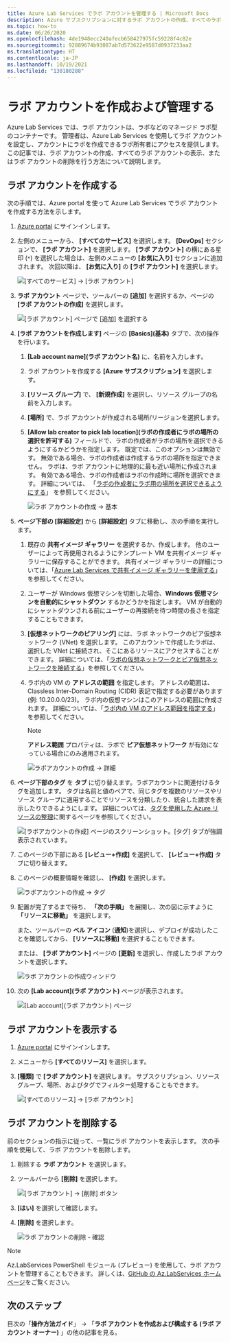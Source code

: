 ```yaml
---
title: Azure Lab Services でラボ アカウントを管理する | Microsoft Docs
description: Azure サブスクリプションに対するラボ アカウントの作成、すべてのラボ アカウントの表示、またはラボ アカウントの削除を行う方法を説明します。
ms.topic: how-to
ms.date: 06/26/2020
ms.openlocfilehash: 4de1948ecc240afecb658427975fc59228f4c82e
ms.sourcegitcommit: 92889674b93087ab7d573622e9587d0937233aa2
ms.translationtype: HT
ms.contentlocale: ja-JP
ms.lasthandoff: 10/19/2021
ms.locfileid: "130180288"
---
```

# <a name="create-and-manage-lab-accounts"></a>ラボ アカウントを作成および管理する
Azure Lab Services では、ラボ アカウントは、ラボなどのマネージド ラボ型のコンテナーです。 管理者は、Azure Lab Services を使用してラボ アカウントを設定し、アカウントにラボを作成できるラボ所有者にアクセスを提供します。 この記事では、ラボ アカウントの作成、すべてのラボ アカウントの表示、またはラボ アカウントの削除を行う方法について説明します。

## <a name="create-a-lab-account"></a>ラボ アカウントを作成する
次の手順では、Azure portal を使って Azure Lab Services でラボ アカウントを作成する方法を示します。 

1. [Azure portal](https://portal.azure.com) にサインインします。
2. 左側のメニューから、 **[すべてのサービス]** を選択します。 **[DevOps]** セクションで、 **[ラボ アカウント]** を選択します。 **[ラボ アカウント]** の横にある星印 (`*`) を選択した場合は、左側のメニューの **[お気に入り]** セクションに追加されます。 次回以降は、 **[お気に入り]** の **[ラボ アカウント]** を選択します。

    ![[すべてのサービス] -> [ラボ アカウント]](./media/tutorial-setup-lab-account/select-lab-accounts-service.png)
3. **ラボ アカウント** ページで、ツールバーの **[追加]** を選択するか、ページの **[ラボ アカウントの作成]** を選択します。 

    ![[ラボ アカウント] ページで [追加] を選択する](./media/tutorial-setup-lab-account/add-lab-account-button.png)
4. **[ラボ アカウントを作成します]** ページの **[Basics]\(基本\)** タブで、次の操作を行います。 
    1. **[Lab account name]\(ラボ アカウント名\)** に、名前を入力します。 
    2. ラボ アカウントを作成する **[Azure サブスクリプション]** を選択します。
    3. **[リソース グループ]** で、 **[新規作成]** を選択し、リソース グループの名前を入力します。
    4. **[場所]** で、ラボ アカウントが作成される場所/リージョンを選択します。
    5. **[Allow lab creator to pick lab location]\(ラボの作成者にラボの場所の選択を許可する\)** フィールドで、ラボの作成者がラボの場所を選択できるようにするかどうかを指定します。 既定では、このオプションは無効です。 無効である場合、ラボの作成者は作成するラボの場所を指定できません。 ラボは、ラボ アカウントに地理的に最も近い場所に作成されます。 有効である場合、ラボの作成者はラボの作成時に場所を選択できます。 詳細については、 「[ラボの作成者にラボ用の場所を選択できるようにする](allow-lab-creator-pick-lab-location.md)」 を参照してください。 

        ![ラボ アカウントの作成 -> 基本](./media/how-to-manage-lab-accounts/create-lab-account-basics.png)
5. **ページ下部の [詳細設定]** から **[詳細設定]** タブに移動し、次の手順を実行します。 
    1. 既存の **共有イメージ ギャラリー** を選択するか、作成します。 他のユーザーによって再使用されるようにテンプレート VM を共有イメージ ギャラリーに保存することができます。 共有イメージ ギャラリーの詳細については、「[Azure Lab Services で共有イメージ ギャラリーを使用する](how-to-use-shared-image-gallery.md)」を参照してください。
    2. ユーザーが Windows 仮想マシンを切断した場合、**Windows 仮想マシンを自動的にシャットダウン** するかどうかを指定します。 VM が自動的にシャットダウンされる前にユーザーの再接続を待つ時間の長さを指定することもできます。 
    3. **[仮想ネットワークのピアリング]** には、ラボ ネットワークのピア仮想ネットワーク (VNet) を選択します。 このアカウントで作成したラボは、選択した VNet に接続され、そこにあるリソースにアクセスすることができます。 詳細については、「[ラボの仮想ネットワークとピア仮想ネットワークを接続する](how-to-connect-peer-virtual-network.md)」を参照してください。    
    8. ラボ内の VM の **アドレスの範囲** を指定します。 アドレスの範囲は、Classless Inter-Domain Routing (CIDR) 表記で指定する必要があります (例: 10.20.0.0/23)。 ラボ内の仮想マシンはこのアドレスの範囲に作成されます。 詳細については、「[ラボ内の VM のアドレス範囲を指定する](how-to-connect-peer-virtual-network.md#specify-an-address-range-for-vms-in-the-lab-account)」を参照してください。  

        > [!NOTE]
        > **アドレス範囲** プロパティは、ラボで **ピア仮想ネットワーク** が有効になっている場合にのみ適用されます。

        ![ラボアカウントの作成 -> 詳細](./media/how-to-manage-lab-accounts/create-lab-account-advanced.png)  
6. **ページ下部のタグ** を **タブ** に切り替えます。ラボアカウントに関連付けるタグを追加します。 タグは名前と値のペアで、同じタグを複数のリソースやリソース グループに適用することでリソースを分類したり、統合した請求を表示したりできるようにします。 詳細については、[タグを使用した Azure リソースの整理](../azure-resource-manager/management/tag-resources.md)に関するページを参照してください。

    ![[ラボアカウントの作成] ページのスクリーンショット。[タグ] タブが強調表示されています。](./media/how-to-manage-lab-accounts/create-lab-account-tags.png)
7. このページの下部にある **[レビュー+作成]** を選択して、 **[レビュー+作成]** タブに切り替えます。 
4. このページの概要情報を確認し、 **[作成]** を選択します。 

    ![ラボアカウントの作成 -> タグ](./media/how-to-manage-lab-accounts/create-lab-account-review-create.png)
5. 配置が完了するまで待ち、 **「次の手順」** を展開し、次の図に示すように **「リソースに移動」** を選択します。 

    また、ツールバーの **ベル アイコン** (**通知**)を選択し、デプロイが成功したことを確認してから、 **[リソースに移動]** を選択することもできます。 

    または、 **[ラボ アカウント]** ページの **[更新]** を選択し、作成したラボ アカウントを選択します。 

    ![ラボ アカウントの作成ウィンドウ](./media/tutorial-setup-lab-account/go-to-lab-account.png)    
6. 次の **[Lab account]\(ラボ アカウント\)** ページが表示されます。

    ![[Lab account]\(ラボ アカウント\) ページ](./media/tutorial-setup-lab-account/lab-account-page.png)

## <a name="view-lab-accounts"></a>ラボ アカウントを表示する
1. [Azure portal](https://portal.azure.com) にサインインします。
2. メニューから **[すべてのリソース]** を選択します。 
3. **[種類]** で **[ラボ アカウント]** を選択します。 
    サブスクリプション、リソース グループ、場所、およびタグでフィルター処理することもできます。 

    ![[すべてのリソース] -> [ラボ アカウント]](./media/how-to-manage-lab-accounts/all-resources-lab-accounts.png)


## <a name="delete-a-lab-account"></a>ラボ アカウントを削除する
前のセクションの指示に従って、一覧にラボ アカウントを表示します。 次の手順を使用して、ラボ アカウントを削除します。 

1. 削除する **ラボ アカウント** を選択します。 
2. ツールバーから **[削除]** を選択します。 

    ![[ラボ アカウント] -> [削除] ボタン](./media/how-to-manage-lab-accounts/delete-button.png)
1. **[はい]** を選択して確認します。
1. **[削除]** を選択します。 

    ![ラボ アカウントの削除 - 確認](./media/how-to-manage-lab-accounts/delete-lab-account-confirmation.png)

> [!NOTE]
> Az.LabServices PowerShell モジュール (プレビュー) を使用して、ラボ アカウントを管理することもできます。 詳しくは、[GitHub の Az.LabServices ホーム ページ](https://github.com/Azure/azure-devtestlab/tree/master/samples/ClassroomLabs/Modules/Library)をご覧ください。

## <a name="next-steps"></a>次のステップ
目次の「**操作方法ガイド**」 -> 「**ラボ アカウントを作成および構成する (ラボ アカウント オーナー)** 」の他の記事を見る。 